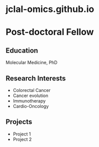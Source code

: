 # jclal-omics.github.io

# Post-doctoral Fellow 

## Education 
Molecular Medicine, PhD

## Research Interests
- Colorectal Cancer
- Cancer evolution
- Immunotherapy
- Cardio-Oncology

## Projects
- Project 1
- Project 2
